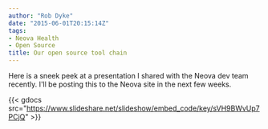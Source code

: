 ```yaml
---
author: "Rob Dyke"
date: "2015-06-01T20:15:14Z"
tags:
- Neova Health
- Open Source
title: Our open source tool chain
---
```

Here is a sneek peek at a presentation I shared with the Neova dev team recently. I'll be posting this to the Neova site in the next few weeks.

{{< gdocs src="https://www.slideshare.net/slideshow/embed_code/key/sVH9BWvUp7PCjQ" >}}
